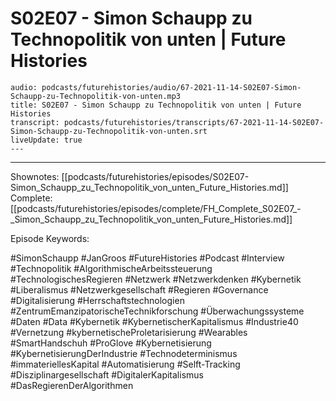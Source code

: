 # S02E07 - Simon Schaupp zu Technopolitik von unten | Future Histories

```audio-note
audio: podcasts/futurehistories/audio/67-2021-11-14-S02E07-Simon-Schaupp-zu-Technopolitik-von-unten.mp3
title: S02E07 - Simon Schaupp zu Technopolitik von unten | Future Histories
transcript: podcasts/futurehistories/transcripts/67-2021-11-14-S02E07-Simon-Schaupp-zu-Technopolitik-von-unten.srt
liveUpdate: true
---

```
---

Shownotes: [[podcasts/futurehistories/episodes/S02E07-Simon_Schaupp_zu_Technopolitik_von_unten_Future_Histories.md]]
Complete: [[podcasts/futurehistories/episodes/complete/FH_Complete_S02E07_-_Simon_Schaupp_zu_Technopolitik_von_unten_Future_Histories.md]]


Episode Keywords:

#SimonSchaupp #JanGroos #FutureHistories #Podcast #Interview #Technopolitik #AlgorithmischeArbeitssteuerung #TechnologischesRegieren #Netzwerk #Netzwerkdenken #Kybernetik #Liberalismus #Netzwerkgesellschaft #Regieren #Governance #Digitalisierung #Herrschaftstechnologien #ZentrumEmanzipatorischeTechnikforschung #Überwachungssysteme #Daten #Data #Kybernetik #KybernetischerKapitalismus #Industrie40 #Vernetzung #kybernetischeProletarisierung #Wearables #SmartHandschuh #ProGlove #Kybernetisierung #KybernetisierungDerIndustrie #Technodeterminismus #immateriellesKapital #Automatisierung #Selft-Tracking #Disziplinargesellschaft #DigitalerKapitalismus #DasRegierenDerAlgorithmen

